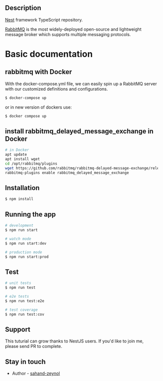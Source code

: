 ## Description

[Nest](https://github.com/nestjs/nest) framework TypeScript repository.

[RabbitMQ](https://www.rabbitmq.com/#featuress) is the most widely-deployed open-source and lightweight message broker which supports multiple messaging protocols.

# Basic documentation

## rabbitmq with Docker

With the docker-compose.yml file, we can easily spin up a RabbitMQ server with our customized definitions and configurations.

```bash
$ docker-compose up
```

or in new version of dockers use:

```bash
$ docker compose up
```

## install rabbitmq_delayed_message_exchange in Docker

```bash
# in Docker
apt update
apt install wget
cd /opt/rabbitmq/plugins
wget https://github.com/rabbitmq/rabbitmq-delayed-message-exchange/releases/download/3.11.1/rabbitmq_delayed_message_exchange-3.11.1.ez
rabbitmq-plugins enable rabbitmq_delayed_message_exchange
```

## Installation

```bash
$ npm install
```

## Running the app

```bash
# development
$ npm run start

# watch mode
$ npm run start:dev

# production mode
$ npm run start:prod
```

## Test

```bash
# unit tests
$ npm run test

# e2e tests
$ npm run test:e2e

# test coverage
$ npm run test:cov
```

## Support

This tuturial can grow thanks to NestJS users. If you'd like to join me, please send PR to complete.

## Stay in touch

- Author - [sahand-zeynol](https://github.com/sahand-zeynol)
